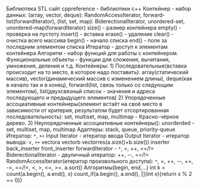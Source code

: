 Библиотека STL
сайт cppreference - библиотеки c++
Контейнер - набор данных: (array, vector, deque): RandomAccessIterator, forward-list(forwardIterator), (list, set, map): BiderectionalIterator, unordered-set, unordered-map(forwardIterator)
	size() - размер контейнера
	empty() - проверка на пустоту
	insert() - вставка
	erase() - удаление
	clear() - очистка всего массива
	begin() - начало списка
	end() - поле за последним элементом списка
	Итератор - доступ к элементам контейнера
	Алгоритм - набор функций для работы с контейнером.
	Функциональные объекты - функции для сложения, вычитания, умножения, деления и т.д.
	Контейнеры:
	1) Последовательные(вставка происходит на то место, в которое надо поставить): array(статический массив), vector(динамический массив с изменением длины), deque(как в начало так и в конец), forward(list, связь только со следующим элементом), list(двухсвязный список - значения и адреса последующего и предыдущего элементов)
	2) Упорядоченные ассоциативные контейнеры(элемент встаёт на своё место в зависимости от критерия, результатом будет отсортированная последовательность): set, multiset, map, multimap - Красно-чёрное дерево.
	3) Неупорядоченные ассоциативные контейнеры(): unorderded - set, multiset, map, multimap
	Адаптеры: stack, queue, priority-queue
Итератор: `*`, `++`
	Input Iterator - итератор ввода
	Output Iterator - итератор вывода: =, `++`
	vector<int>a
	vector<int>b
	vector<int>res(a.size()+b.size())
	inserter
	back_inserter
	front_inserter
	forwardIterator - `*`, =, ++, ==/!=
	   BiderectionalIterator - двуличный итератор: ++, --, ==/!=
	   RandomAccessIterator(итератор произвольного доступа): `*`, =, ++, --, +=, -=, ==/!=, <, >, <=, >=.
	   a.sort()
Алгоритмы(begin, end,...)
	int k = count(a.begin(), a.end(), x)
	count_if(a.begin(), a.end(), [](int x){return x % 2 == 0})
	